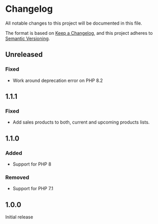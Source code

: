 # Changelog

All notable changes to this project will be documented in this file.

The format is based on [Keep a Changelog](https://keepachangelog.com/en/1.0.0/),
and this project adheres to [Semantic Versioning](https://semver.org/spec/v2.0.0.html).

## Unreleased

### Fixed

- Work around deprecation error on PHP 8.2

## 1.1.1

### Fixed

- Add sales products to both, current and upcoming products lists. 

## 1.1.0

### Added

- Support for PHP 8

### Removed

- Support for PHP 7.1

## 1.0.0

Initial release
